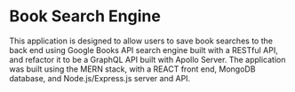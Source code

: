 # Book Search Engine 
This application is designed to allow users to save book searches to the back end using Google Books API search engine built with a RESTful API, and refactor it to be a GraphQL API built with Apollo Server. 
The application was built using the MERN stack, with a REACT front end, MongoDB database, and Node.js/Express.js server and API. 
